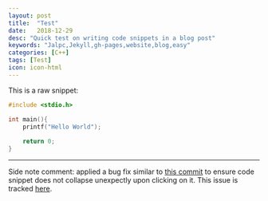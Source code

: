 ```yaml
---
layout: post
title:  "Test"
date:   2018-12-29
desc: "Quick test on writing code snippets in a blog post"
keywords: "Jalpc,Jekyll,gh-pages,website,blog,easy"
categories: [C++]
tags: [Test]
icon: icon-html
---
```


This is a raw snippet:

```c
#include <stdio.h>

int main(){
	printf("Hello World");
	
	return 0;
}
```

---

Side note comment: applied a bug fix similar to [this commit](https://github.com/Atlas7/atlas7.github.io/commit/6659f4a47f6ec66987adb0f683a9c6f3842252ae#diff-818954a41dbfb01af70050a459c603b9) to ensure code snippet does not collapse unexpectly upon clicking on it. This issue is tracked [here](https://github.com/jarrekk/Jalpc/issues/97).